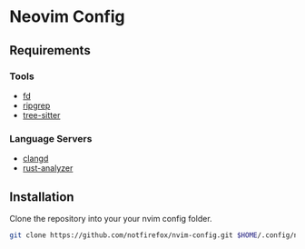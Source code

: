 # Neovim Config

## Requirements

### Tools
- [fd](https://github.com/sharkdp/fd)
- [ripgrep](https://github.com/BurntSushi/ripgrep)
- [tree-sitter](https://github.com/tree-sitter/tree-sitter)

### Language Servers
- [clangd](https://clangd.llvm.org/)
- [rust-analyzer](https://rust-analyzer.github.io/)

## Installation

Clone the repository into your your nvim config folder.
```sh
git clone https://github.com/notfirefox/nvim-config.git $HOME/.config/nvim
```
